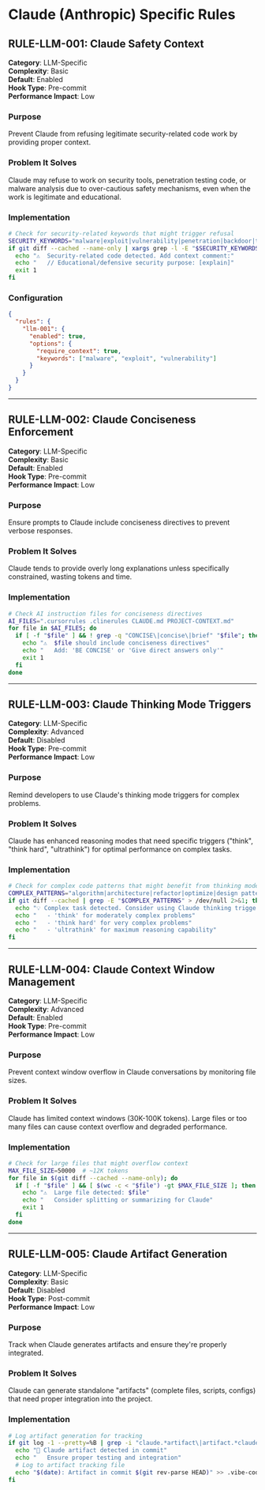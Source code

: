 # Claude (Anthropic) Specific Rules

## RULE-LLM-001: Claude Safety Context

**Category**: LLM-Specific  
**Complexity**: Basic  
**Default**: Enabled  
**Hook Type**: Pre-commit  
**Performance Impact**: Low

### Purpose
Prevent Claude from refusing legitimate security-related code work by providing proper context.

### Problem It Solves
Claude may refuse to work on security tools, penetration testing code, or malware analysis due to over-cautious safety mechanisms, even when the work is legitimate and educational.

### Implementation
```bash
# Check for security-related keywords that might trigger refusal
SECURITY_KEYWORDS="malware|exploit|vulnerability|penetration|backdoor|trojan"
if git diff --cached --name-only | xargs grep -l -E "$SECURITY_KEYWORDS" > /dev/null 2>&1; then
  echo "⚠️  Security-related code detected. Add context comment:"
  echo "   // Educational/defensive security purpose: [explain]"
  exit 1
fi
```

### Configuration
```json
{
  "rules": {
    "llm-001": {
      "enabled": true,
      "options": {
        "require_context": true,
        "keywords": ["malware", "exploit", "vulnerability"]
      }
    }
  }
}
```

---

## RULE-LLM-002: Claude Conciseness Enforcement

**Category**: LLM-Specific  
**Complexity**: Basic  
**Default**: Enabled  
**Hook Type**: Pre-commit  
**Performance Impact**: Low

### Purpose
Ensure prompts to Claude include conciseness directives to prevent verbose responses.

### Problem It Solves
Claude tends to provide overly long explanations unless specifically constrained, wasting tokens and time.

### Implementation
```bash
# Check AI instruction files for conciseness directives
AI_FILES=".cursorrules .clinerules CLAUDE.md PROJECT-CONTEXT.md"
for file in $AI_FILES; do
  if [ -f "$file" ] && ! grep -q "CONCISE\|concise\|brief" "$file"; then
    echo "⚠️  $file should include conciseness directives"
    echo "   Add: 'BE CONCISE' or 'Give direct answers only'"
    exit 1
  fi
done
```

---

## RULE-LLM-003: Claude Thinking Mode Triggers

**Category**: LLM-Specific  
**Complexity**: Advanced  
**Default**: Disabled  
**Hook Type**: Pre-commit  
**Performance Impact**: Low

### Purpose
Remind developers to use Claude's thinking mode triggers for complex problems.

### Problem It Solves
Claude has enhanced reasoning modes that need specific triggers ("think", "think hard", "ultrathink") for optimal performance on complex tasks.

### Implementation
```bash
# Check for complex code patterns that might benefit from thinking mode
COMPLEX_PATTERNS="algorithm|architecture|refactor|optimize|design pattern"
if git diff --cached | grep -E "$COMPLEX_PATTERNS" > /dev/null 2>&1; then
  echo "💡 Complex task detected. Consider using Claude thinking triggers:"
  echo "   - 'think' for moderately complex problems"
  echo "   - 'think hard' for very complex problems"
  echo "   - 'ultrathink' for maximum reasoning capability"
fi
```

---

## RULE-LLM-004: Claude Context Window Management

**Category**: LLM-Specific  
**Complexity**: Advanced  
**Default**: Enabled  
**Hook Type**: Pre-commit  
**Performance Impact**: Low

### Purpose
Prevent context window overflow in Claude conversations by monitoring file sizes.

### Problem It Solves
Claude has limited context windows (30K-100K tokens). Large files or too many files can cause context overflow and degraded performance.

### Implementation
```bash
# Check for large files that might overflow context
MAX_FILE_SIZE=50000  # ~12K tokens
for file in $(git diff --cached --name-only); do
  if [ -f "$file" ] && [ $(wc -c < "$file") -gt $MAX_FILE_SIZE ]; then
    echo "⚠️  Large file detected: $file"
    echo "   Consider splitting or summarizing for Claude"
    exit 1
  fi
done
```

---

## RULE-LLM-005: Claude Artifact Generation

**Category**: LLM-Specific  
**Complexity**: Basic  
**Default**: Disabled  
**Hook Type**: Post-commit  
**Performance Impact**: Low

### Purpose
Track when Claude generates artifacts and ensure they're properly integrated.

### Problem It Solves
Claude can generate standalone "artifacts" (complete files, scripts, configs) that need proper integration into the project.

### Implementation
```bash
# Log artifact generation for tracking
if git log -1 --pretty=%B | grep -i "claude.*artifact\|artifact.*claude" > /dev/null; then
  echo "📄 Claude artifact detected in commit"
  echo "   Ensure proper testing and integration"
  # Log to artifact tracking file
  echo "$(date): Artifact in commit $(git rev-parse HEAD)" >> .vibe-codex/claude-artifacts.log
fi
```